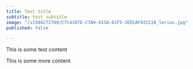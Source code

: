 ```yaml
---
title: Test title
subtitle: test subtitle
image: "/v1584272769/C7C4107E-C7A9-415A-81F5-3EDCAF03CC28_lerius.jpg"
published: false

---
```

This is some test content

This is some more content